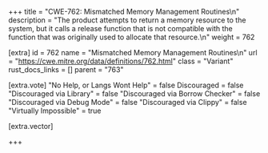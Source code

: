 +++
title = "CWE-762: Mismatched Memory Management Routines\n"
description = "The product attempts to return a memory resource to the system, but it calls a release function that is not compatible with the function that was originally used to allocate that resource.\n"
weight = 762

[extra]
id = 762
name = "Mismatched Memory Management Routines\n"
url = "https://cwe.mitre.org/data/definitions/762.html"
class = "Variant"
rust_docs_links = []
parent = "763"

[extra.vote]
"No Help, or Langs Wont Help" = false
Discouraged = false
"Discouraged via Library" = false
"Discouraged via Borrow Checker" = false
"Discouraged via Debug Mode" = false
"Discouraged via Clippy" = false
"Virtually Impossible" = true

[extra.vector]

+++